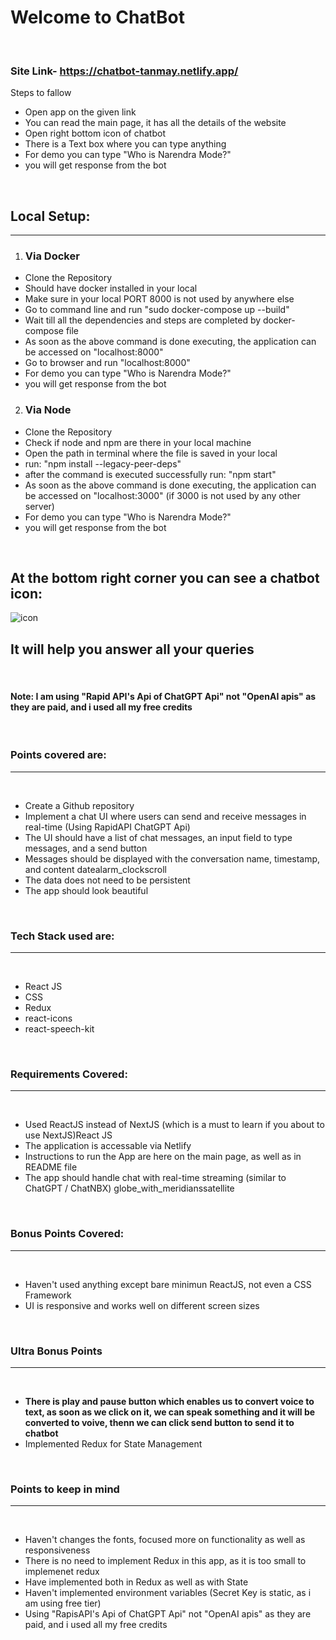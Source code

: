 # Welcome to ChatBot

<br>
 
### Site Link- https://chatbot-tanmay.netlify.app/

Steps to fallow

- Open app on the given link
- You can read the main page, it has all the details of the website
- Open right bottom icon of chatbot
- There is a Text box where you can type anything
- For demo you can type "Who is Narendra Mode?"
- you will get response from the bot

<br>

## Local Setup:

---

1. ### Via Docker

- Clone the Repository
- Should have docker installed in your local
- Make sure in your local PORT 8000 is not used by anywhere else
- Go to command line and run "sudo docker-compose up --build"
- Wait till all the dependencies and steps are completed by docker-compose file
- As soon as the above command is done executing, the application can be accessed on "localhost:8000"
- Go to browser and run "localhost:8000"
- For demo you can type "Who is Narendra Mode?"
- you will get response from the bot

2. ### Via Node

- Clone the Repository
- Check if node and npm are there in your local machine
- Open the path in terminal where the file is saved in your local
- run: "npm install --legacy-peer-deps"
- after the command is executed successfully run: "npm start"
- As soon as the above command is done executing, the application can be accessed on "localhost:3000" (if 3000 is not used by any other server)
- For demo you can type "Who is Narendra Mode?"
- you will get response from the bot

<br>

## At the bottom right corner you can see a chatbot icon:

<img
            src="https://img.icons8.com/stickers/100/null/chatbot.png"
            alt="icon"
          />

## It will help you answer all your queries

<br>

#### Note: I am using "Rapid API's Api of ChatGPT Api" not "OpenAI apis" as they are paid, and i used all my free credits

<br>

### Points covered are:

---

<br>

- Create a Github repository
- Implement a chat UI where users can send and receive messages in real-time (Using RapidAPI ChatGPT Api)
- The UI should have a list of chat messages, an input field to type messages, and a send button
- Messages should be displayed with the conversation name, timestamp, and content datealarm_clockscroll
- The data does not need to be persistent
- The app should look beautiful

<br>

### Tech Stack used are:

---

<br>

- React JS
- CSS
- Redux
- react-icons
- react-speech-kit

<br>

### Requirements Covered:

---

<br>

- Used ReactJS instead of NextJS (which is a must to learn if you about to use NextJS)React JS
- The application is accessable via Netlify
- Instructions to run the App are here on the main page, as well as in README file
- The app should handle chat with real-time streaming (similar to ChatGPT / ChatNBX) globe_with_meridianssatellite

<br>

### Bonus Points Covered:

---

<br>

- Haven't used anything except bare minimun ReactJS, not even a CSS Framework
- UI is responsive and works well on different screen sizes

<br>

### Ultra Bonus Points

---

<br>

- <strong>There is play and pause button which enables us to convert voice to text, as soon as we click on it, we can speak something and it will be converted to voive, thenn we can click send button to send it to chatbot</strong>
- Implemented Redux for State Management

<br/>

### Points to keep in mind

---

<br>

- Haven't changes the fonts, focused more on functionality as well as responsiveness
- There is no need to implement Redux in this app, as it is too small to implemenet redux
- Have implemented both in Redux as well as with State
- Haven't implemented environment variables (Secret Key is static, as i am using free tier)
- Using "RapisAPI's Api of ChatGPT Api" not "OpenAI apis" as they are paid, and i used all my free credits
